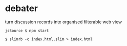 # debater
turn discussion records into organised filterable web view

```
jsSource $ npm start

$ slimrb -c index.html.slim > index.html
```